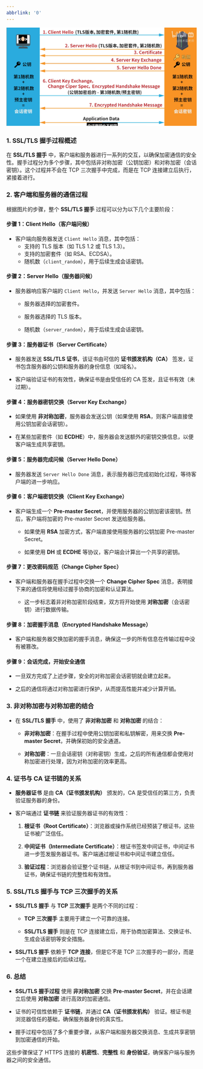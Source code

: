 ```yaml
---
abbrlink: '0'
---
```

![](assets/Pasted%20image%2020250610152058.png)
### 1. **SSL/TLS 握手过程概述**

在 **SSL/TLS 握手** 中，客户端和服务器进行一系列的交互，以确保加密通信的安全性。握手过程分为多个步骤，其中包括非对称加密（公钥加密）和对称加密（会话密钥）。这个过程并不会在 TCP 三次握手中完成，而是在 TCP 连接建立后执行，紧接着进行。

### 2. **客户端和服务器的通信过程**

根据图片的步骤，整个 **SSL/TLS 握手** 过程可以分为以下几个主要阶段：

#### **步骤 1：Client Hello（客户端问候）**

- 客户端向服务器发送 `Client Hello` 消息，其中包括：
    - 支持的 TLS 版本（如 TLS 1.2 或 TLS 1.3）。
    - 支持的加密套件（如 RSA、ECDSA）。
    - 随机数（`client_random`），用于后续生成会话密钥。
        

#### **步骤 2：Server Hello（服务器问候）**

- 服务器响应客户端的 `Client Hello`，并发送 `Server Hello` 消息，其中包括：
    
    - 服务器选择的加密套件。
        
    - 服务器选择的 TLS 版本。
        
    - 随机数（`server_random`），用于后续生成会话密钥。
        

#### **步骤 3：服务器证书（Server Certificate）**

- 服务器发送 **SSL/TLS 证书**，该证书由可信的 **证书颁发机构（CA）** 签发，证书包含服务器的公钥和服务器的身份信息（如域名）。
    
- 客户端验证证书的有效性，确保证书是由受信任的 CA 签发，且证书有效（未过期）。
    

#### **步骤 4：服务器密钥交换（Server Key Exchange）**

- 如果使用 **非对称加密**，服务器会发送公钥（如果使用 **RSA**，则客户端直接使用公钥加密会话密钥）。
    
- 在某些加密套件（如 **ECDHE**）中，服务器会发送额外的密钥交换信息，以便客户端生成共享密钥。
    

#### **步骤 5：服务器完成问候（Server Hello Done）**

- 服务器发送 `Server Hello Done` 消息，表示服务器已完成初始化过程，等待客户端的进一步响应。
    

#### **步骤 6：客户端密钥交换（Client Key Exchange）**

- 客户端生成一个 **Pre-master Secret**，并使用服务器的公钥加密该密钥。然后，客户端将加密的 Pre-master Secret 发送给服务器。
    
    - 如果使用 **RSA** 加密方式，客户端直接使用服务器的公钥加密 Pre-master Secret。
        
    - 如果使用 **DH** 或 **ECDHE** 等协议，客户端会计算出一个共享的密钥。
        

#### **步骤 7：更改密码规范（Change Cipher Spec）**

- 客户端和服务器在握手过程中交换一个 **Change Cipher Spec** 消息，表明接下来的通信将使用经过握手协商的加密和认证算法。
    
    - 这一步标志着非对称加密阶段结束，双方将开始使用 **对称加密**（会话密钥）进行数据传输。
        

#### **步骤 8：加密握手消息（Encrypted Handshake Message）**

- 客户端和服务器交换加密的握手消息，确保这一步的所有信息在传输过程中没有被篡改。
    

#### **步骤 9：会话完成，开始安全通信**

- 一旦双方完成了上述步骤，安全的对称加密会话密钥就会建立起来。
    
- 之后的通信将通过对称加密进行保护，从而提高性能并减少计算开销。
    

### 3. **非对称加密与对称加密的结合**

- 在 **SSL/TLS 握手** 中，使用了 **非对称加密** 和 **对称加密** 的结合：
    
    - **非对称加密**：在握手过程中使用公钥加密和私钥解密，用来交换 **Pre-master Secret**，并确保初始的安全通道。
        
    - **对称加密**：一旦会话密钥（对称密钥）生成，之后的所有通信都会使用对称加密进行处理，因为对称加密的效率更高。
        

### 4. **证书与 CA 证书链的关系**

- **服务器证书** 是由 **CA（证书颁发机构）** 颁发的，CA 是受信任的第三方，负责验证服务器的身份。
    
- 客户端通过 **证书链** 来验证服务器证书的有效性：
    
    1. **根证书（Root Certificate）**：浏览器或操作系统已经预装了根证书，这些证书被广泛信任。
        
    2. **中间证书（Intermediate Certificate）**：根证书签发中间证书，中间证书进一步签发服务器证书。客户端通过根证书和中间证书建立信任。
        
    3. **验证过程**：浏览器会验证整个证书链，从根证书到中间证书，再到服务器证书，确保证书链的完整性和有效性。
        

### 5. **SSL/TLS 握手与 TCP 三次握手的关系**

- **SSL/TLS 握手** 与 **TCP 三次握手** 是两个不同的过程：
    
    - **TCP 三次握手** 主要用于建立一个可靠的连接。
        
    - **SSL/TLS 握手** 则是在 TCP 连接建立后，用于协商加密算法、交换证书、生成会话密钥等安全措施。
        
- **SSL/TLS 握手** 依赖于 **TCP 连接**，但是它不是 TCP 三次握手的一部分，而是一个在建立连接后的后续过程。
    

### 6. **总结**

- **SSL/TLS 握手过程** 使用 **非对称加密** 交换 **Pre-master Secret**，并在会话建立后使用 **对称加密** 进行高效的加密通信。
    
- 证书的可信性依赖于 **证书链**，并通过 **CA（证书颁发机构）** 验证。根证书是浏览器信任的基础，确保服务器身份的真实性。
    
- 握手过程中包括了多个重要步骤，从客户端和服务器交换消息、生成共享密钥到加密通信的开始。
    

这些步骤保证了 HTTPS 连接的 **机密性**、**完整性** 和 **身份验证**，确保客户端与服务器之间的安全通信。